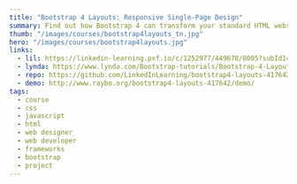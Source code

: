 ```yaml
---
title: "Bootstrap 4 Layouts: Responsive Single-Page Design"
summary: Find out how Bootstrap 4 can transform your standard HTML websites into inspired single-page designs.
thumb: "/images/courses/bootstrap4layouts_tn.jpg"
hero: "/images/courses/bootstrap4layouts.jpg"
links:
  - lil: https://linkedin-learning.pxf.io/c/1252977/449670/8005?subId1=linkedin&u=https%3A%2F%2Fwww.linkedin.com%2Flearning%2Fbootstrap-4-layouts-responsive-single-page-design
  - lynda: https://www.lynda.com/Bootstrap-tutorials/Bootstrap-4-Layouts-Responsive-Single-Page-Design/417642-2.html
  - repo: https://github.com/LinkedInLearning/bootstrap4-layouts-417642
  - demo: http://www.raybo.org/bootstrap4-layouts-417642/demo/
tags:
  - course
  - css
  - javascript
  - html
  - web designer
  - web developer
  - frameworks
  - bootstrap
  - project
---
```

